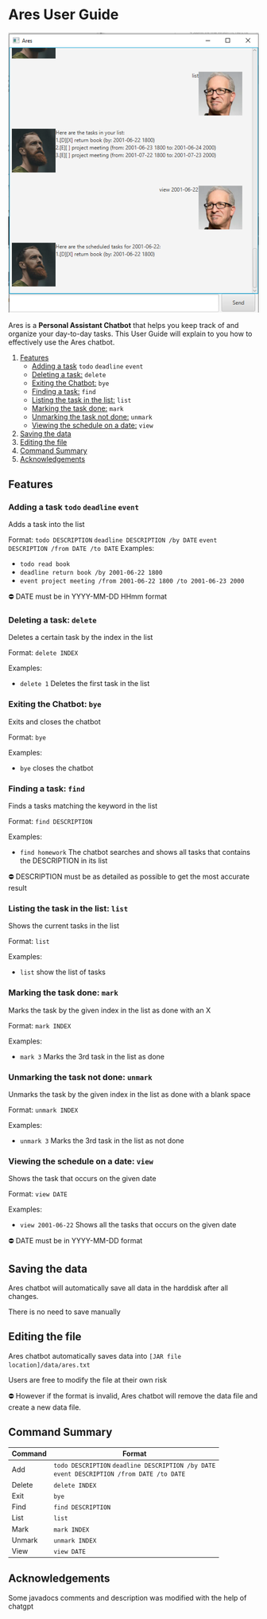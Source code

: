 # Ares User Guide

![Alt Text](Ui.png)

Ares is a **Personal Assistant Chatbot** that helps you keep track of and organize your day-to-day tasks. This User Guide will explain to you how to effectively use the Ares chatbot.

1. [Features](#features)
   - [Adding a task](#adding-a-task-todo-deadline-event) `todo` `deadline` `event`
   - [Deleting a task:](#deleting-a-task-delete) `delete`
   - [Exiting the Chatbot:](#exiting-the-chatbot-bye) `bye`
   - [Finding a task:](#finding-a-task-find) `find`
   - [Listing the task in the list:](#listing-the-task-in-the-list-list) `list`
   - [Marking the task done:](#marking-the-task-done-mark) `mark`
   - [Unmarking the task not done:](#unmarking-the-task-not-done-unmark) `unmark`
   - [Viewing the schedule on a date:](#viewing-the-schedule-on-a-date-view) `view`
2. [Saving the data](#saving-the-data)
3. [Editing the file](#editing-the-file)
4. [Command Summary](#command-summary)
4. [Acknowledgements](#acknowledgements)

## Features
### Adding a task `todo` `deadline` `event`
Adds a task into the list

Format: `todo DESCRIPTION` `deadline DESCRIPTION /by DATE` `event DESCRIPTION /from DATE /to DATE`
Examples:
- `todo read book`
- `deadline return book /by 2001-06-22 1800`
- `event project meeting /from 2001-06-22 1800 /to 2001-06-23 2000`

⛔ DATE must be in YYYY-MM-DD HHmm format

### Deleting a task: `delete`
Deletes a certain task by the index in the list

Format: `delete INDEX`

Examples:
- `delete 1` Deletes the first task in the list

### Exiting the Chatbot: `bye`
Exits and closes the chatbot

Format: `bye`

Examples:
- `bye` closes the chatbot

### Finding a task: `find`
Finds a tasks matching the keyword in the list

Format: `find DESCRIPTION`

Examples:
- `find homework` The chatbot searches and shows all tasks that contains the DESCRIPTION in its list

⛔ DESCRIPTION must be as detailed as possible to get the most accurate result

### Listing the task in the list: `list`
Shows the current tasks in the list

Format: `list`

Examples:
- `list` show the list of tasks

### Marking the task done: `mark`
Marks the task by the given index in the list as done with an X

Format: `mark INDEX`

Examples:
- `mark 3` Marks the 3rd task in the list as done

### Unmarking the task not done: `unmark`
Unmarks the task by the given index in the list as done with a blank space

Format: `unmark INDEX`

Examples:
- `unmark 3` Marks the 3rd task in the list as not done

### Viewing the schedule on a date: `view`
Shows the task that occurs on the given date

Format: `view DATE`

Examples:
- `view 2001-06-22` Shows all the tasks that occurs on the given date

⛔ DATE must be in YYYY-MM-DD format

## Saving the data

Ares chatbot will automatically save all data in the harddisk after all changes.

There is no need to save manually

## Editing the file

Ares chatbot automatically saves data into `[JAR file location]/data/ares.txt`

Users are free to modify the file at their own risk

⛔ However if the format is invalid, Ares chatbot will remove the data file and create 
a new data file.

## Command Summary

| Command   | Format    | 
|-----------|-----------|
| Add  | `todo DESCRIPTION` `deadline DESCRIPTION /by DATE`<br>`event DESCRIPTION /from DATE /to DATE`  | 
| Delete  | `delete INDEX`  |
| Exit  | `bye`  |
| Find | `find DESCRIPTION`  |
| List  | `list`  |
| Mark  | `mark INDEX`  |
| Unmark  | `unmark INDEX`  |
| View  | `view DATE`  |

## Acknowledgements
Some javadocs comments and description was modified with the help of chatgpt

